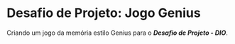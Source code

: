 # Desafio de Projeto: Jogo Genius

Criando um jogo da memória estilo Genius para o **_Desafio de Projeto - DIO_**.

